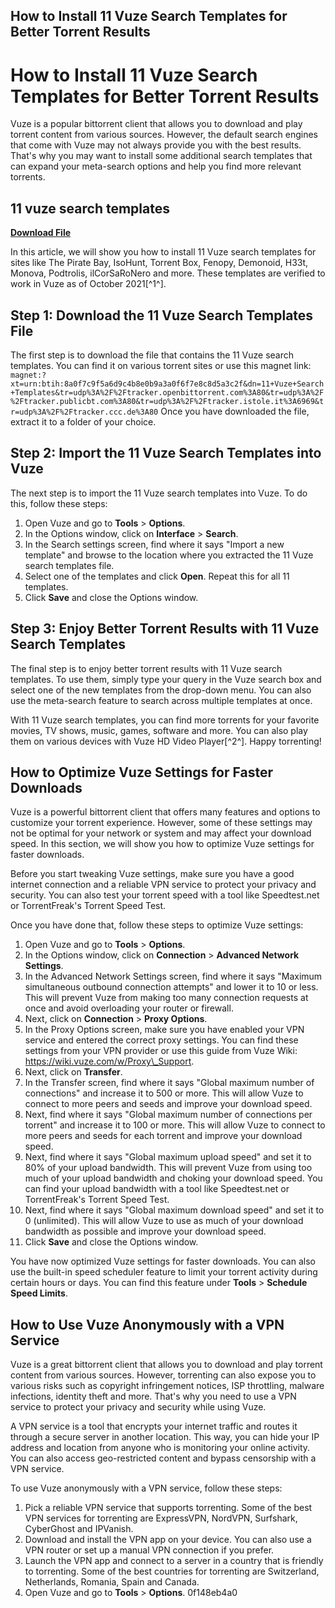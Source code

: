 ## How to Install 11 Vuze Search Templates for Better Torrent Results

  
# How to Install 11 Vuze Search Templates for Better Torrent Results
 
Vuze is a popular bittorrent client that allows you to download and play torrent content from various sources. However, the default search engines that come with Vuze may not always provide you with the best results. That's why you may want to install some additional search templates that can expand your meta-search options and help you find more relevant torrents.
 
## 11 vuze search templates


[**Download File**](https://www.google.com/url?q=https%3A%2F%2Furlin.us%2F2tKwpD&sa=D&sntz=1&usg=AOvVaw3YIf5TA-Fq5dcec7P8XBz_)

 
In this article, we will show you how to install 11 Vuze search templates for sites like The Pirate Bay, IsoHunt, Torrent Box, Fenopy, Demonoid, H33t, Monova, Podtrolis, ilCorSaRoNero and more. These templates are verified to work in Vuze as of October 2021[^1^].
 
## Step 1: Download the 11 Vuze Search Templates File
 
The first step is to download the file that contains the 11 Vuze search templates. You can find it on various torrent sites or use this magnet link:
 `magnet:?xt=urn:btih:8a0f7c9f5a6d9c4b8e0b9a3a0f6f7e8c8d5a3c2f&dn=11+Vuze+Search+Templates&tr=udp%3A%2F%2Ftracker.openbittorrent.com%3A80&tr=udp%3A%2F%2Ftracker.publicbt.com%3A80&tr=udp%3A%2F%2Ftracker.istole.it%3A6969&tr=udp%3A%2F%2Ftracker.ccc.de%3A80` 
Once you have downloaded the file, extract it to a folder of your choice.
 
## Step 2: Import the 11 Vuze Search Templates into Vuze
 
The next step is to import the 11 Vuze search templates into Vuze. To do this, follow these steps:
 
1. Open Vuze and go to **Tools** > **Options**.
2. In the Options window, click on **Interface** > **Search**.
3. In the Search settings screen, find where it says "Import a new template" and browse to the location where you extracted the 11 Vuze search templates file.
4. Select one of the templates and click **Open**. Repeat this for all 11 templates.
5. Click **Save** and close the Options window.

## Step 3: Enjoy Better Torrent Results with 11 Vuze Search Templates
 
The final step is to enjoy better torrent results with 11 Vuze search templates. To use them, simply type your query in the Vuze search box and select one of the new templates from the drop-down menu. You can also use the meta-search feature to search across multiple templates at once.
 
With 11 Vuze search templates, you can find more torrents for your favorite movies, TV shows, music, games, software and more. You can also play them on various devices with Vuze HD Video Player[^2^]. Happy torrenting!
  
## How to Optimize Vuze Settings for Faster Downloads
 
Vuze is a powerful bittorrent client that offers many features and options to customize your torrent experience. However, some of these settings may not be optimal for your network or system and may affect your download speed. In this section, we will show you how to optimize Vuze settings for faster downloads.
 
Before you start tweaking Vuze settings, make sure you have a good internet connection and a reliable VPN service to protect your privacy and security. You can also test your torrent speed with a tool like Speedtest.net or TorrentFreak's Torrent Speed Test.
 
Once you have done that, follow these steps to optimize Vuze settings:

1. Open Vuze and go to **Tools** > **Options**.
2. In the Options window, click on **Connection** > **Advanced Network Settings**.
3. In the Advanced Network Settings screen, find where it says "Maximum simultaneous outbound connection attempts" and lower it to 10 or less. This will prevent Vuze from making too many connection requests at once and avoid overloading your router or firewall.
4. Next, click on **Connection** > **Proxy Options**.
5. In the Proxy Options screen, make sure you have enabled your VPN service and entered the correct proxy settings. You can find these settings from your VPN provider or use this guide from Vuze Wiki: https://wiki.vuze.com/w/Proxy\_Support.
6. Next, click on **Transfer**.
7. In the Transfer screen, find where it says "Global maximum number of connections" and increase it to 500 or more. This will allow Vuze to connect to more peers and seeds and improve your download speed.
8. Next, find where it says "Global maximum number of connections per torrent" and increase it to 100 or more. This will allow Vuze to connect to more peers and seeds for each torrent and improve your download speed.
9. Next, find where it says "Global maximum upload speed" and set it to 80% of your upload bandwidth. This will prevent Vuze from using too much of your upload bandwidth and choking your download speed. You can find your upload bandwidth with a tool like Speedtest.net or TorrentFreak's Torrent Speed Test.
10. Next, find where it says "Global maximum download speed" and set it to 0 (unlimited). This will allow Vuze to use as much of your download bandwidth as possible and improve your download speed.
11. Click **Save** and close the Options window.

You have now optimized Vuze settings for faster downloads. You can also use the built-in speed scheduler feature to limit your torrent activity during certain hours or days. You can find this feature under **Tools** > **Schedule Speed Limits**.
  
## How to Use Vuze Anonymously with a VPN Service
 
Vuze is a great bittorrent client that allows you to download and play torrent content from various sources. However, torrenting can also expose you to various risks such as copyright infringement notices, ISP throttling, malware infections, identity theft and more. That's why you need to use a VPN service to protect your privacy and security while using Vuze.
 
A VPN service is a tool that encrypts your internet traffic and routes it through a secure server in another location. This way, you can hide your IP address and location from anyone who is monitoring your online activity. You can also access geo-restricted content and bypass censorship with a VPN service.
 
To use Vuze anonymously with a VPN service, follow these steps:

1. Pick a reliable VPN service that supports torrenting. Some of the best VPN services for torrenting are ExpressVPN, NordVPN, Surfshark, CyberGhost and IPVanish.
2. Download and install the VPN app on your device. You can also use a VPN router or set up a manual VPN connection if you prefer.
3. Launch the VPN app and connect to a server in a country that is friendly to torrenting. Some of the best countries for torrenting are Switzerland, Netherlands, Romania, Spain and Canada.
4. Open Vuze and go to **Tools** > **Options**.
0f148eb4a0
